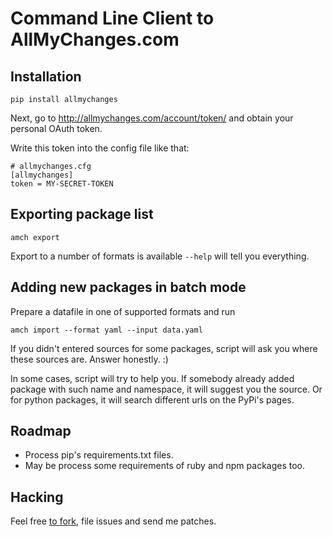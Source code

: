 Command Line Client to AllMyChanges.com
=======================================

Installation
------------

    pip install allmychanges

Next, go to <http://allmychanges.com/account/token/> and obtain
your personal OAuth token.

Write this token into the config file like that:

    # allmychanges.cfg
    [allmychanges]
    token = MY-SECRET-TOKEN

Exporting package list
----------------------

    amch export

Export to a number of formats is available `--help` will tell you everything.


Adding new packages in batch mode
---------------------------------

Prepare a datafile in one of supported formats and run

    amch import --format yaml --input data.yaml

If you didn't entered sources for some packages, script
will ask you where these sources are. Answer honestly. :)

In some cases, script will try to help you. If somebody
already added package with such name and namespace, it will
suggest you the source. Or for python packages, it will
search different urls on the PyPi's pages.


Roadmap
-------

* Process pip's requirements.txt files.
* May be process some requirements of ruby and npm packages too.

Hacking
-------

Feel free [to fork](https://github.com/svetlyak40wt/allmychanges), file issues and send me patches.
